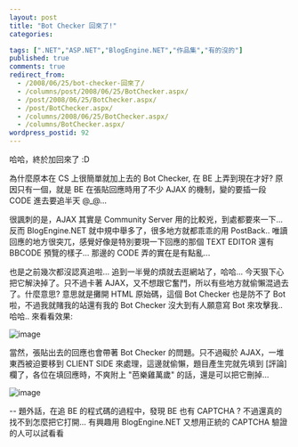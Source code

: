 ```yaml
---
layout: post
title: "Bot Checker 回來了!"
categories:

tags: [".NET","ASP.NET","BlogEngine.NET","作品集","有的沒的"]
published: true
comments: true
redirect_from:
  - /2008/06/25/bot-checker-回來了/
  - /columns/post/2008/06/25/BotChecker.aspx/
  - /post/2008/06/25/BotChecker.aspx/
  - /post/BotChecker.aspx/
  - /columns/2008/06/25/BotChecker.aspx/
  - /columns/BotChecker.aspx/
wordpress_postid: 92
---
```

哈哈，終於加回來了 :D

為什麼原本在 CS 上很簡單就加上去的 Bot Checker, 在 BE 上弄到現在才好? 原因只有一個，就是 BE 在張貼回應時用了不少 AJAX 的機制，變的要插一段 CODE 進去要追半天 @_@...

很諷刺的是，AJAX 其實是 Community Server 用的比較兇，到處都要來一下... 反而 BlogEngine.NET 就中規中舉多了，很多地方就都乖乖的用 PostBack.. 唯讀回應的地方很突兀，感覺好像是特別要現一下回應的那個 TEXT EDITOR 還有 BBCODE 預覽的樣子... 那邊的 CODE 弄的實在是有點亂...

也是之前幾次都沒認真追啦... 追到一半覺的煩就去逛網站了，哈哈... 今天狠下心把它解決掉了。只不過卡著 AJAX，又不想跟它奮鬥，所以有些地方就偷懶混過去了。什麼意思? 意思就是攤開 HTML 原始碼，這個 Bot Checker 也是防不了 Bot 啦，不過我就賭我的站還有我的 Bot Checker 沒大到有人願意寫 Bot 來攻擊我.. 哈哈.. 來看看效果:

![image](/images/2008-06-25-bot-checker-is-back/image_3.png)

當然，張貼出去的回應也會帶著 Bot Checker 的問題。只不過礙於 AJAX，一堆東西被迫要移到 CLIENT SIDE 來處理，這邊就偷懶，題目產生完就先填到 [評論] 欄了，各位在填回應時，不爽附上 "芭樂雞萬歲" 的話，還是可以把它刪掉...

![image](/images/2008-06-25-bot-checker-is-back/image_6.png)

--
題外話，在追 BE 的程式碼的過程中，發現 BE 也有 CAPTCHA ? 不過還真的找不到怎麼把它打開... 有興趣用 BlogEngine.NET 又想用正統的 CAPTCHA 驗證的人可以試看看
